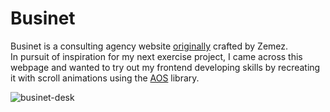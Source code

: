 # Businet
Businet is a consulting agency website [originally](https://www.templatemonsterpreview.com/demo/49529.html) crafted by Zemez. </br>
In pursuit of inspiration for my next exercise project, I came across this webpage and wanted to try out my frontend developing skills by recreating it with scroll animations using the [AOS](https://michalsnik.github.io/aos/) library.

![businet-desk](https://github.com/itsmartashub/businet/assets/44645238/2385cdd3-2458-49ae-a502-4406f54dd49d)
